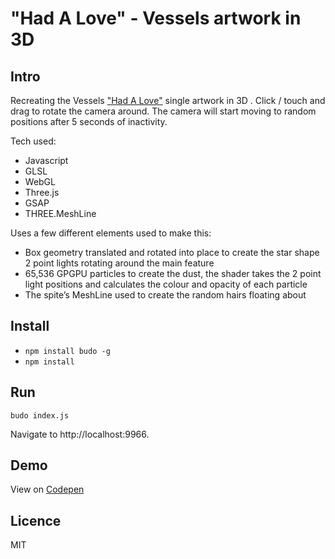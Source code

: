 # "Had A Love" - Vessels artwork in 3D

## Intro

Recreating the Vessels ["Had A Love"](https://vesselsband.bandcamp.com/track/had-a-love-feat-anna-of-the-north) single artwork in 3D . Click / touch and drag to rotate the camera around. The camera will start moving to random positions after 5 seconds of inactivity.

Tech used:

* Javascript
* GLSL
* WebGL
* Three.js
* GSAP
* THREE.MeshLine

Uses a few different elements used to make this:

* Box geometry translated and rotated into place to create the star shape
2 point lights rotating around the main feature
* 65,536 GPGPU particles to create the dust, the shader takes the 2 point light positions and calculates the colour and opacity of each particle
* The spite’s MeshLine used to create the random hairs floating about


## Install

* `npm install budo -g`
* `npm install`

## Run

`budo index.js`

Navigate to http://localhost:9966.


## Demo

View on [Codepen](http://codepen.io/willdonohoe/full/egQbeQ/)

## Licence

MIT
